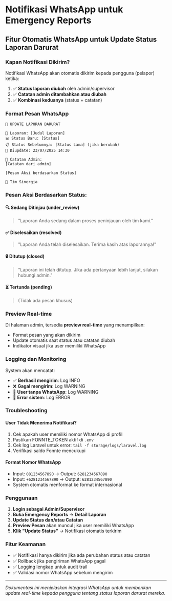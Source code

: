 # Notifikasi WhatsApp untuk Emergency Reports

## Fitur Otomatis WhatsApp untuk Update Status Laporan Darurat

### Kapan Notifikasi Dikirim?
Notifikasi WhatsApp akan otomatis dikirim kepada pengguna (pelapor) ketika:
1. ✅ **Status laporan diubah** oleh admin/supervisor
2. ✅ **Catatan admin ditambahkan atau diubah**
3. ✅ **Kombinasi keduanya** (status + catatan)

### Format Pesan WhatsApp

```
📝 UPDATE LAPORAN DARURAT

📝 Laporan: [Judul Laporan]
📊 Status Baru: [Status]
📋 Status Sebelumnya: [Status Lama] (jika berubah)
📅 Diupdate: 23/07/2025 14:30

💬 Catatan Admin:
[Catatan dari admin]

[Pesan Aksi berdasarkan Status]

🏢 Tim Sinergia
```

### Pesan Aksi Berdasarkan Status:

#### 🔍 **Sedang Ditinjau (under_review)**
> "Laporan Anda sedang dalam proses peninjauan oleh tim kami."

#### ✅ **Diselesaikan (resolved)**
> "Laporan Anda telah diselesaikan. Terima kasih atas laporannya!"

#### 🔒 **Ditutup (closed)**
> "Laporan ini telah ditutup. Jika ada pertanyaan lebih lanjut, silakan hubungi admin."

#### ⏳ **Tertunda (pending)**
> (Tidak ada pesan khusus)

### Preview Real-time
Di halaman admin, tersedia **preview real-time** yang menampilkan:
- Format pesan yang akan dikirim
- Update otomatis saat status atau catatan diubah
- Indikator visual jika user memiliki WhatsApp

### Logging dan Monitoring
System akan mencatat:
- ✅ **Berhasil mengirim**: Log INFO
- ❌ **Gagal mengirim**: Log WARNING  
- 📵 **User tanpa WhatsApp**: Log WARNING
- 🚫 **Error sistem**: Log ERROR

### Troubleshooting

#### User Tidak Menerima Notifikasi?
1. Cek apakah user memiliki nomor WhatsApp di profil
2. Pastikan FONNTE_TOKEN aktif di `.env`
3. Cek log Laravel untuk error: `tail -f storage/logs/laravel.log`
4. Verifikasi saldo Fonnte mencukupi

#### Format Nomor WhatsApp
- Input: `081234567890` → Output: `6281234567890`
- Input: `+6281234567890` → Output: `6281234567890`
- System otomatis menformat ke format internasional

### Penggunaan

1. **Login sebagai Admin/Supervisor**
2. **Buka Emergency Reports** → **Detail Laporan**
3. **Update Status dan/atau Catatan**
4. **Preview Pesan** akan muncul jika user memiliki WhatsApp
5. **Klik "Update Status"** → Notifikasi otomatis terkirim

### Fitur Keamanan
- ✅ Notifikasi hanya dikirim jika ada perubahan status atau catatan
- ✅ Rollback jika pengiriman WhatsApp gagal
- ✅ Logging lengkap untuk audit trail
- ✅ Validasi nomor WhatsApp sebelum mengirim

---

*Dokumentasi ini menjelaskan integrasi WhatsApp untuk memberikan update real-time kepada pengguna tentang status laporan darurat mereka.*

